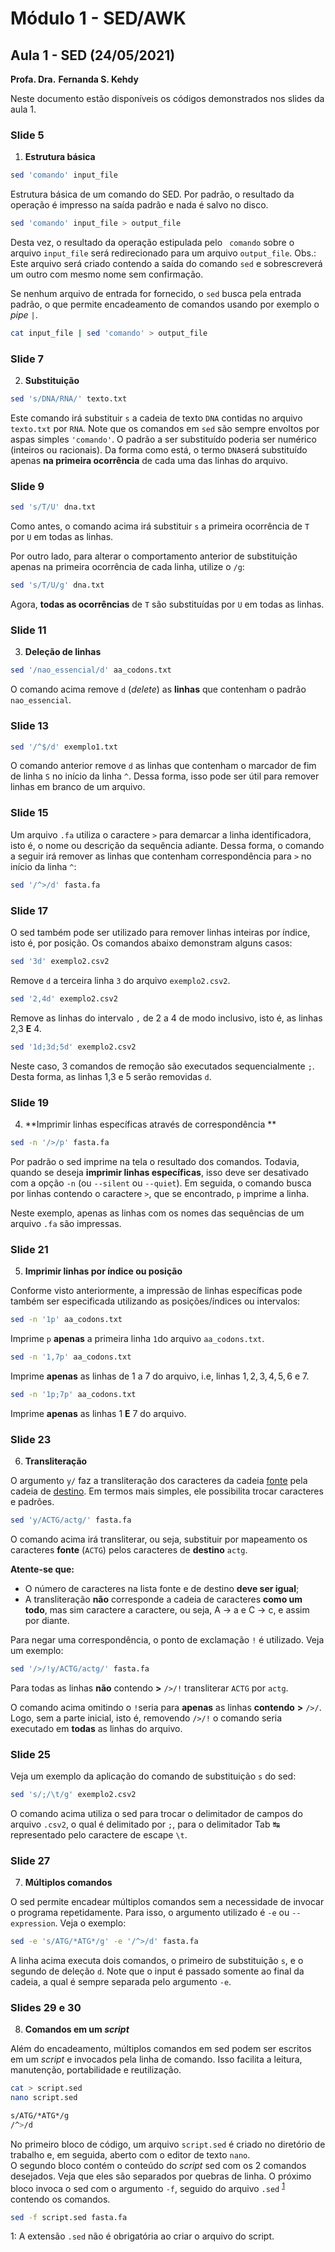 # Módulo 1 - SED/AWK

## Aula 1 - SED  (24/05/2021)

**Profa. Dra.** **Fernanda S. Kehdy**

Neste documento estão disponíveis os códigos demonstrados nos slides da aula 1.

### Slide 5

1. **Estrutura básica**

```bash
sed 'comando' input_file
```

Estrutura básica de um comando do SED. Por padrão, o resultado da operação é impresso na saída padrão e nada é salvo no disco.

```bash
sed 'comando' input_file > output_file
```

Desta vez, o resultado da operação estipulada pelo ` comando` sobre o arquivo `input_file` será redirecionado para um arquivo `output_file`. Obs.: Este arquivo será criado contendo a saída do comando `sed` e sobrescreverá um outro com mesmo nome sem confirmação.

Se nenhum arquivo de entrada for fornecido, o `sed` busca pela entrada padrão, o que permite encadeamento de comandos usando por exemplo o *pipe* `|`. 

```bash
cat input_file | sed 'comando' > output_file
```

### Slide 7

2. **Substituição**

```bash
sed 's/DNA/RNA/' texto.txt
```

Este comando irá substituir `s` a cadeia de texto `DNA` contidas no arquivo `texto.txt` por `RNA`. 
Note que os comandos em `sed` são sempre envoltos por aspas simples `'comando'`. 
O padrão a ser substituído poderia ser numérico (inteiros ou racionais).
Da forma como está, o termo `DNA`será substituído apenas **na primeira ocorrência** de cada uma das linhas do arquivo.

### Slide 9

```bash
sed 's/T/U' dna.txt
```


Como antes, o comando acima irá substituir `s` a primeira ocorrência de `T` por `U` em todas as linhas.

Por outro lado, para alterar o comportamento anterior de substituição apenas na primeira ocorrência de cada linha, utilize o `/g`:

```bash
sed 's/T/U/g' dna.txt
```

Agora, **todas as ocorrências** de `T` são substituídas por `U` em todas as linhas.

### Slide 11

3. **Deleção de linhas**

```bash
sed '/nao_essencial/d' aa_codons.txt
```

O comando acima remove `d` (*delete*) as **linhas** que contenham o padrão `nao_essencial`. 

### Slide 13

```bash
sed '/^$/d' exemplo1.txt
```

O comando anterior remove `d`  as linhas que contenham o marcador de fim de linha `S` no início da linha `^`. Dessa forma, isso pode ser útil para remover linhas em branco de um arquivo.

### Slide 15

Um arquivo `.fa` utiliza o caractere `>` para demarcar a linha identificadora, isto é, o nome ou descrição da sequência adiante. Dessa forma, o comando a seguir irá remover as linhas que contenham correspondência para `>` no início da linha `^`:

```bash
sed '/^>/d' fasta.fa
```

### Slide 17

O sed também pode ser utilizado para remover linhas inteiras por índice, isto é, por posição.
Os comandos abaixo demonstram alguns casos:

```bash
sed '3d' exemplo2.csv2
```

Remove `d` a terceira linha `3` do arquivo `exemplo2.csv2`.

```bash
sed '2,4d' exemplo2.csv2
```

Remove as linhas do intervalo `,` de 2 a 4 de modo inclusivo, isto é, as linhas 2,3 **E** 4.

```bash
sed '1d;3d;5d' exemplo2.csv2
```

Neste caso, 3 comandos de remoção são executados sequencialmente `;`. Desta forma, as linhas 1,3 e 5 serão removidas `d`. 

### Slide 19

4. **Imprimir linhas específicas através de correspondência **  

```bash
sed -n '/>/p' fasta.fa
```

Por padrão o sed imprime na tela o resultado dos comandos. Todavia, quando se deseja **imprimir linhas específicas**, isso deve ser desativado com a opção `-n` (ou `--silent` ou `--quiet`). Em seguida, o comando busca por linhas contendo o caractere `>`, que se encontrado, `p` imprime a linha.

Neste exemplo, apenas as linhas com os nomes das sequências de um arquivo `.fa` são impressas.

### Slide 21

5. **Imprimir linhas por índice ou posição**

Conforme visto anteriormente, a impressão de linhas específicas pode também ser especificada utilizando as posições/índices ou intervalos:

```bash
sed -n '1p' aa_codons.txt
```

Imprime `p` **apenas** a primeira linha `1`do arquivo `aa_codons.txt`.

```bash
sed -n '1,7p' aa_codons.txt
```

  Imprime **apenas** as linhas de 1 a 7 do arquivo, i.e, linhas ${1,2,3,4,5,6~\text{e}~7}$.

``` bash
sed -n '1p;7p' aa_codons.txt
```

 Imprime **apenas** as linhas 1 **E** 7 do arquivo.

### Slide 23

6. **Transliteração**

O argumento `y/` faz a transliteração dos caracteres da cadeia <u>fonte</u> pela cadeia de <u>destino</u>. Em termos mais simples, ele possibilita trocar caracteres e padrões.

```bash
sed 'y/ACTG/actg/' fasta.fa
```

O comando acima irá transliterar, ou seja, substituir por mapeamento os caracteres **fonte** (`ACTG`) pelos caracteres de **destino** `actg`.  

**Atente-se que:**

*  O número de caracteres na lista fonte e de destino **deve ser igual**;
* A transliteração **não** corresponde a cadeia de caracteres **como um todo**, mas sim caractere a caractere, ou seja, A → a e C → c, e assim por diante.

Para negar uma correspondência, o ponto de exclamação `!` é utilizado. Veja um exemplo:

```bash
sed '/>/!y/ACTG/actg/' fasta.fa
```

Para todas as linhas **não** contendo **>** `/>/!`
transliterar `ACTG` por `actg`.

O comando acima omitindo o `!`seria para **apenas** as linhas **contendo** **>**  `/>/`. 
Logo, sem a parte inicial, isto é, removendo `/>/!` o comando seria executado em **todas** as linhas do arquivo.

### Slide 25

Veja um exemplo da aplicação do comando de substituição `s` do sed:

```bash
sed 's/;/\t/g' exemplo2.csv2
```

O comando acima utiliza o sed para trocar o delimitador de campos do arquivo `.csv2`, o qual é delimitado por `;`, para o delimitador Tab ↹ representado pelo caractere de escape `\t`.  

### Slide 27

7. **Múltiplos comandos**

O sed permite encadear múltiplos comandos sem a necessidade de invocar o programa repetidamente. Para isso, o argumento utilizado é `-e` ou `--expression`. Veja o exemplo:

```bash
sed -e 's/ATG/*ATG*/g' -e '/^>/d' fasta.fa
```

A linha acima executa dois comandos, o primeiro de substituição `s`, e o segundo de deleção `d`. Note que o input é passado somente ao final da cadeia, a qual é sempre separada pelo argumento `-e`.  

### Slides 29 e 30

8. **Comandos em um *script***

Além do encadeamento, múltiplos comandos em sed podem ser escritos em um *script* e invocados pela linha de comando. Isso facilita a leitura, manutenção, portabilidade e reutilização.

```bash
cat > script.sed
nano script.sed
```

```bash
s/ATG/*ATG*/g
/^>/d
```

No primeiro bloco de código, um arquivo `script.sed` é criado no diretório de trabalho e, em seguida, aberto com o editor de texto `nano`.  
O segundo bloco contém o conteúdo do *script* sed com os 2 comandos desejados. Veja que eles são separados por quebras de linha.
O próximo bloco invoca o sed com o argumento `-f`, seguido do arquivo `.sed` <sup>[1](#myfootnote1)</sup> contendo os comandos. 

```bash
sed -f script.sed fasta.fa
```

<a name="myfootnote1">1</a>: A extensão `.sed` não é obrigatória ao criar o arquivo do script.